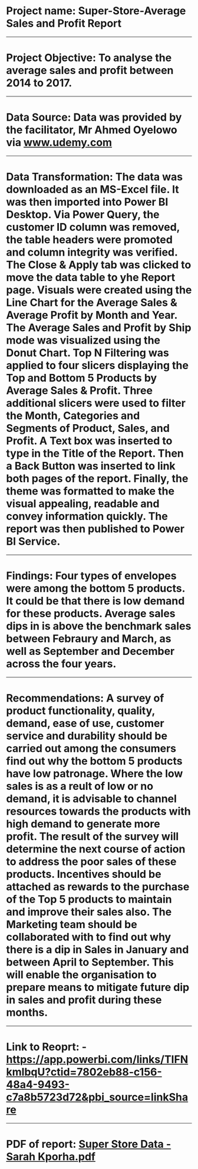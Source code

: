 # Project name: Super-Store-Average Sales and Profit Report
-----
# Project Objective: To analyse the average sales and profit between 2014 to 2017.
-----
# Data Source: Data was provided by the facilitator, Mr Ahmed Oyelowo via www.udemy.com
----
# Data Transformation: The data was downloaded as an MS-Excel file. It was then imported into Power BI Desktop. Via Power Query, the customer ID column was removed, the table headers were promoted and column integrity was verified. The Close & Apply tab was clicked to move the data table to yhe Report page. Visuals were created using the Line Chart for the Average Sales & Average Profit by Month and Year. The Average Sales and Profit by Ship mode was visualized using the Donut Chart. Top N Filtering was applied to four slicers displaying the Top and Bottom 5 Products by Average Sales & Profit. Three additional slicers were used to filter the Month, Categories and Segments of Product, Sales, and Profit. A Text box was inserted to type in the Title of the Report. Then a Back Button was inserted to link both pages of the report. Finally, the theme was formatted to make the visual appealing, readable and convey information quickly. The report was then published to Power BI Service. 
----
# Findings: Four types of envelopes were among the bottom 5 products. It could be that there is low demand for these products. Average sales dips in is above the benchmark sales between Febraury and March, as well as September and December across the four years. 
------
# Recommendations: A survey of product functionality, quality, demand, ease of use, customer service and durability should be carried out among the consumers find out why the bottom 5 products have low patronage. Where the low sales is as a reult of low or no demand, it is advisable to channel resources towards the products with high demand to generate more profit. The result of the survey will determine the next course of action to address the poor sales of these products. Incentives should be attached as rewards to the purchase of the Top 5 products to maintain and improve their sales also. The Marketing team should be collaborated with to find out why there is a dip in Sales in January and between April to September. This will enable the organisation to prepare means to mitigate future dip in sales and profit during these months. 
----
# Link to Reoprt: - https://app.powerbi.com/links/TIFNkmlbqU?ctid=7802eb88-c156-48a4-9493-c7a8b5723d72&pbi_source=linkShare
--------
# PDF of report: [Super Store Data - Sarah Kporha.pdf](https://github.com/Elemawusi/Super-Store-Data/files/8976343/Super.Store.Data.-.Sarah.Kporha.pdf)
